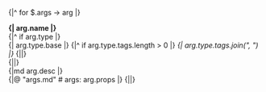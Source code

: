 {|^ for $.args -> arg |}
<ws-paper ws-x="$outline b.w[2px] m.l[16px]">
    <ws-flex>
        <div>
            <strong>{| arg.name |}</strong>
        </div>
        {|^ if arg.type |}
        <div>
        {| arg.type.base |}
        {|^ if arg.type.tags.length > 0 |}
        <em>{| arg.type.tags.join(", ") |}</em>
        {||}
        </div>
        {||}
        <div>{|md arg.desc |}</div>
        {|@ "args.md" # args: arg.props |}</ws-flex>
</ws-paper>
{||}
